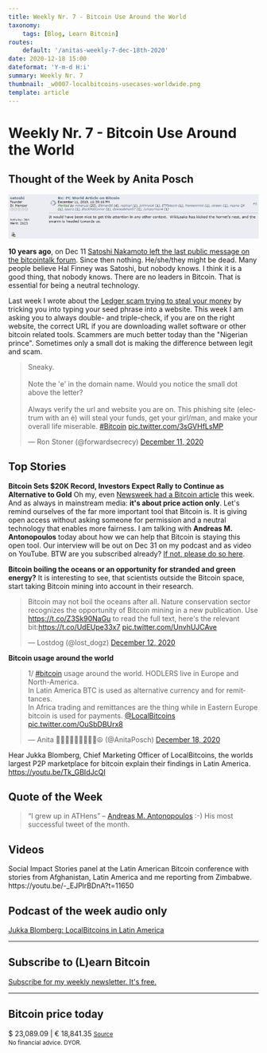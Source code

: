 ```yaml
---
title: Weekly Nr. 7 - Bitcoin Use Around the World
taxonomy:
    tags: [Blog, Learn Bitcoin]
routes:
    default: '/anitas-weekly-7-dec-18th-2020'
date: 2020-12-18 15:00
dateformat: 'Y-m-d H:i'
summary: Weekly Nr. 7
thumbnail: _w0007-localbitcoins-usecases-worldwide.png
template: article
---
```


# Weekly Nr. 7 - Bitcoin Use Around the World

<h2>Thought of the Week by Anita Posch</h2>

[![Satoshi's last message](_w0007-satoshi-last-message.jpg)](https://bitcointalk.org/index.php?topic=2216.msg29280#msg29280)

<strong>10 years ago</strong>, on Dec 11 <a href="https://bitcointalk.org/index.php?topic=2216.msg29280#msg29280" rel="noopener" target="_blank">Satoshi Nakamoto left the last public message on the bitcointalk forum</a>. Since then nothing. He/she/they might be dead. Many people believe Hal Finney was Satoshi, but nobody knows. I think it is a good thing, that nobody knows. There are no leaders in Bitcoin. That is essential for being a neutral technology.

Last week I wrote about the <a href="https://anitaposch.com/anitas-weekly-5-dec-11th-2020/">Ledger scam trying to steal your money</a> by tricking you into typing your seed phrase into a website. This week I am asking you to always double- and triple-check, if you are on the right website, the correct URL if you are downloading wallet software or other bitcoin related tools. Scammers are much better today than the "Nigerian prince". Sometimes only a small dot is making the difference between legit and scam.

<blockquote class="twitter-tweet"><p lang="en" dir="ltr">Sneaky. <br><br>Note the &#39;e&#39; in the domain name. Would you notice the small dot above the letter?<br><br>Always verify the url and website you are on. This phishing site (electrum with an ė) will steal your funds, get your girl/man, and make your overall life miserable. <a href="https://twitter.com/hashtag/Bitcoin?src=hash&amp;ref_src=twsrc%5Etfw">#Bitcoin</a> <a href="https://t.co/3sGVHfLsMP">pic.twitter.com/3sGVHfLsMP</a></p>&mdash; Ron Stoner (@forwardsecrecy) <a href="https://twitter.com/forwardsecrecy/status/1337495822057914368?ref_src=twsrc%5Etfw">December 11, 2020</a></blockquote> <script async src="https://platform.twitter.com/widgets.js" charset="utf-8"></script>


<h2>Top Stories</h2>
<strong>Bitcoin Sets $20K Record, Investors Expect Rally to Continue as Alternative to Gold</strong>
Oh my, even <a href="https://www.newsweek.com/bitcoin-sets-20k-record-investors-expect-rally-continue-alternative-gold-1555370" rel="noopener" target="_blank">Newsweek had a Bitcoin article</a> this week. And as always in mainstream media: <strong>it's about price action only</strong>. Let's remind ourselves of the far more important tool that Bitcoin is. It is giving open access without asking someone for permission and a neutral technology that enables more fairness. I am talking with <strong>Andreas M. Antonopoulos</strong> today about how we can help that Bitcoin is staying this open tool. Our interview will be out on Dec 31 on my podcast and as video on YouTube. BTW are you subscribed already? <a href="https://www.youtube.com/anitaposch" rel="noopener" target="_blank">If not, please do so here</a>.

<strong>Bitcoin boiling the oceans or an opportunity for stranded and green energy?</strong>
It is interesting to see, that scientists outside the Bitcoin space, start taking Bitcoin mining into account in their research.
<div class="white-box">
<blockquote class="twitter-tweet"><p lang="en" dir="ltr">Bitcoin may not boil the oceans after all. Nature conservation sector recognizes the opportunity of Bitcoin mining in a new publication. Use <a href="https://t.co/Z3Sk90NaGu">https://t.co/Z3Sk90NaGu</a> to read the full text, here&#39;s the relevant bit:<a href="https://t.co/UdEUpe33x7">https://t.co/UdEUpe33x7</a> <a href="https://t.co/UnvhUJCAve">pic.twitter.com/UnvhUJCAve</a></p>&mdash; Lostdog (@lost_dogz) <a href="https://twitter.com/lost_dogz/status/1337553794167660544?ref_src=twsrc%5Etfw">December 12, 2020</a></blockquote> <script async src="https://platform.twitter.com/widgets.js" charset="utf-8"></script>
</div>

<strong>Bitcoin usage around the world</strong>
<div class="white-box">
<blockquote class="twitter-tweet"><p lang="en" dir="ltr">1/ <a href="https://twitter.com/hashtag/bitcoin?src=hash&amp;ref_src=twsrc%5Etfw">#bitcoin</a> usage around the world. HODLERS live in Europe and North-America. <br>In Latin America BTC is used as alternative currency and for remittances. <br>In Africa trading and remittances are the thing while in Eastern Europe bitcoin is used for payments. <a href="https://twitter.com/LocalBitcoins?ref_src=twsrc%5Etfw">@LocalBitcoins</a> <a href="https://t.co/OuSbDBUrx8">pic.twitter.com/OuSbDBUrx8</a></p>&mdash; Anita ✊🏼🔑🏳️‍🌈🏊🏻🚴‍♂️☮️ (@AnitaPosch) <a href="https://twitter.com/AnitaPosch/status/1339857969962508288?ref_src=twsrc%5Etfw">December 18, 2020</a></blockquote> <script async src="https://platform.twitter.com/widgets.js" charset="utf-8"></script> 
</div>

Hear Jukka Blomberg, Chief Marketing Officer of LocalBitcoins, the worlds largest P2P marketplace for bitcoin explain their findings in Latin America.
https://youtu.be/Tk_GBIdJcQI

<h2>Quote of the Week</h2>
<blockquote>“I grew up in ATHens” – <a href="https://twitter.com/aantonop/status/1339257100761853952?s=20" rel="noopener" target="_blank">Andreas M. Antonopoulos</a> :-) His most successful tweet of the month. </blockquote>

<h2>Videos</h2>
Social Impact Stories panel at the Latin American Bitcoin conference with stories from Afghanistan, Latin America and me reporting from Zimbabwe. 
https://youtu.be/-_EJPlrBDnA?t=11650

<h2>Podcast of the week audio only</h2>
<a href="https://bitcoinundco.com/en/jukka-blomberg/" target="_blank" rel="noopener noreferrer">Jukka Blomberg: LocalBitcoins in Latin America</a>

---
## Subscribe to (L)earn Bitcoin

[Subscribe for my weekly newsletter. It's free.](https://anita.link/weekly)

---

<div class="white-box">
<h2>Bitcoin price today</h2>
$ 23,089.09 | € 18,841.35
<small><a href="https://www.coingecko.com/en/coins/bitcoin" target="_blank" rel="noopener noreferrer">Source</a></small>

</div>
<small>No financial advice. DYOR.</small>